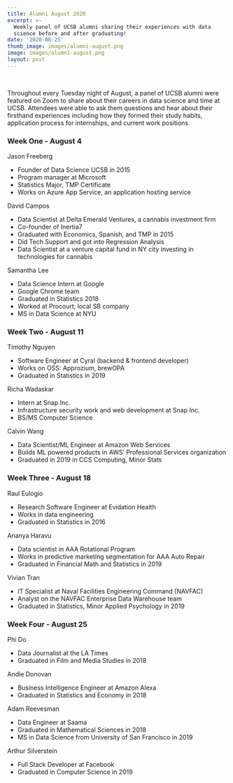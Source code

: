 ```yaml
---
title: Alumni August 2020
excerpt: >-
  Weekly panel of UCSB alumni sharing their experiences with data
  science before and after graduating!
date: '2020-08-25'
thumb_image: images/alumni-august.png
image: images/alumni-august.png
layout: post
---
```

<br/>

Throughout every Tuesday night of August, a panel of UCSB alumni were featured on Zoom to share about their careers in data science and time at UCSB. Attendees were able to ask them questions and hear about their firsthand experiences including how they formed their study habits, application process for internships, and current work positions.

### Week One - August 4

Jason Freeberg
  - Founder of Data Science UCSB in 2015
  - Program manager at Microsoft
  - Statistics Major, TMP Certificate
  - Works on Azure App Service, an application hosting service

David Campos
  - Data Scientist at Delta Emerald Ventures, a cannabis investment firm
  - Co-founder of Inertia7
  - Graduated with Economics, Spanish, and TMP in 2015
  - Did Tech Support and got into Regression Analysis
  - Data Scientist at a venture capital fund in NY city investing in technologies
  for cannabis

Samantha Lee
  - Data Science Intern at Google
  - Google Chrome team
  - Graduated in Statistics 2018
  - Worked at Procourt, local SB company
  - MS in Data Science at NYU

### Week Two - August 11

Timothy Nguyen
  - Software Engineer at Cyral (backend & frontend developer)
  - Works on OSS: Approzium, brewOPA
  - Graduated in Statistics in 2019

Richa Wadaskar
  - Intern at Snap Inc.
  - Infrastructure security work and web development at Snap Inc.
  - BS/MS Computer Science

Calvin Wang
  - Data Scientist/ML Engineer at Amazon Web Services
  - Builds ML powered products in AWS’ Professional Services organization
  - Graduated in 2019 in CCS Computing, Minor Stats

### Week Three - August 18

Raul Eulogio
  - Research Software Engineer at Evidation Health
  - Works in data engineering
  - Graduated in Statistics in 2016

Ananya Haravu
  - Data scientist in AAA Rotational Program
  - Works in predictive marketing segmentation for AAA Auto Repair
  - Graduated in Financial Math and Statistics in 2019

Vivian Tran
  - IT Specialist at Naval Facilities Engineering Command (NAVFAC)
  - Analyst on the NAVFAC Enterprise Data Warehouse team
  - Graduated in Statistics, Minor Applied Psychology in 2019

### Week Four - August 25

Phi Do
  - Data Journalist at the LA Times
  - Graduated in Film and Media Studies in 2018

Andie Donovan
  - Business Intelligence Engineer at Amazon Alexa
  - Graduated in Statistics and Economy in 2018

Adam Reevesman
  - Data Engineer at Saama
  - Graduated in Mathematical Sciences in 2018
  - MS in Data Science from University of San Francisco in 2019

Arthur Silverstein
  - Full Stack Developer at Facebook
  - Graduated in Computer Science in 2019
